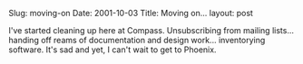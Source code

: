 Slug: moving-on
Date: 2001-10-03
Title: Moving on...
layout: post

I&#39;ve started cleaning up here at Compass. Unsubscribing from mailing lists... handing off reams of documentation and design work... inventorying software. It&#39;s sad and yet, I can&#39;t wait to get to Phoenix.
